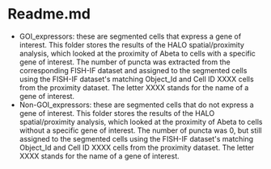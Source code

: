 # Readme.md
- GOI\_expressors: these are segmented cells that express a gene of interest. This folder stores the results of the HALO spatial/proximity analysis, which looked at the proximity of Abeta to cells with a specific gene of interest. The number of puncta was extracted from the corresponding FISH-IF dataset and assigned to the segmented cells using the FISH-IF dataset's matching Object_Id and Cell ID XXXX cells from the proximity dataset. The letter XXXX stands for the name of a gene of interest.
- Non-GOI\_expressors: these are segmented cells that do not express a gene of interest. This folder stores the results of the HALO spatial/proximity analysis, which looked at the proximity of Abeta to cells without a specific gene of interest. The number of puncta was 0, but still assigned to the segmented cells using the FISH-IF dataset's matching Object_Id and Cell ID XXXX cells from the proximity dataset. The letter XXXX stands for the name of a gene of interest.

